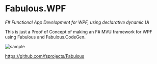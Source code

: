 Fabulous.WPF
=======

*F# Functional App Development for WPF, using declarative dynamic UI*

This is just a Proof of Concept of making an F# MVU framework for WPF using Fabulous and Fabulous.CodeGen.

![sample](https://user-images.githubusercontent.com/6429007/67047753-3a954d00-f133-11e9-88ca-10c2d7a370f1.gif)

https://github.com/fsprojects/Fabulous
